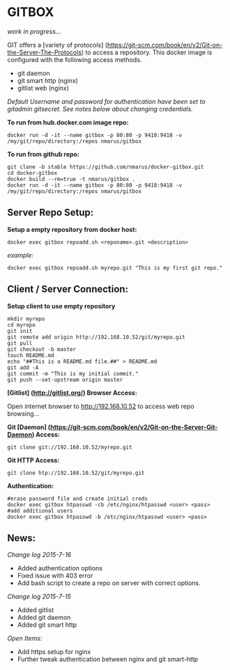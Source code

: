 GITBOX
======

*work in progress...*

GIT offers a [variety of protocols] (https://git-scm.com/book/en/v2/Git-on-the-Server-The-Protocols) to access a repository. This docker image is configured with the following access methods.

* git daemon
* git smart http (nginx)
* gitlist web (nginx)

*Default Username and password for authentication have been set to gitadmin gitsecret. See notes below about changing credentials.*

**To run from hub.docker.com image repo:**

    docker run -d -it --name gitbox -p 80:80 -p 9418:9418 -v /my/git/repo/directory:/repos nmarus/gitbox
    
**To run from github repo:**

    git clone -b stable https://github.com/nmarus/docker-gitbox.git
    cd docker-gitbox
    docker build --rm=true -t nmarus/gitbox .
    docker run -d -it --name gitbox -p 80:80 -p 9418:9418 -v /my/git/repo/directory:/repos nmarus/gitbox

Server Repo Setup:
------------------

**Setup a empty repository from docker host:**

    docker exec gitbox repoadd.sh <reponame>.git <description>
    
*example:*
    
    docker exec gitbox repoadd.sh myrepo.git "This is my first git repo."

Client / Server Connection:
---------------------------

**Setup client to use empty repository**

    mkdir myrepo
    cd myrepo
    git init
    git remote add origin http://192.168.10.52/git/myrepo.git
    git pull
    git checkout -b master
    touch README.md
    echo "##This is a README.md file.##" > README.md
    git add -A 
    git commit -m "This is my initial commit."
    git push --set-upstream origin master

**[Gitlist] (http://gitlist.org/) Browser Access:**

Open internet browser to http://192.168.10.52 to access web repo browsing...

**Git [Daemon] (https://git-scm.com/book/en/v2/Git-on-the-Server-Git-Daemon) Access:**

    git clone git://192.168.10.52/myrepo.git
    
**Git HTTP Access:**

    git clone htp://192.168.10.52/git/myrepo.git
    
**Authentication:**

    #erase password file and create initial creds
    docker exec gitbox htpasswd -cb /etc/nginx/htpasswd <user> <pass>
    #add additional users
    docker exec gitbox htpasswd -b /etc/nginx/htpasswd <user> <pass>
    
News:
-----

*Change log 2015-7-16*

* Added authentication options
* Fixed issue with 403 error
* Add bash script to create a repo on server with correct options. 

*Change log 2015-7-15*

* Added gitlist
* Added git daemon
* Added git smart http

*Open Items:*

* Add https setup for nginx
* Further tweak authentication between nginx and git smart-http
